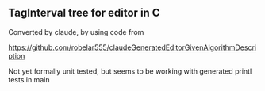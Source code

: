 TagInterval tree for editor in C
----

Converted by claude, by using code from

https://github.com/robelar555/claudeGeneratedEditorGivenAlgorithmDescription

Not yet formally unit tested, but seems to be working with generated printl tests in main
